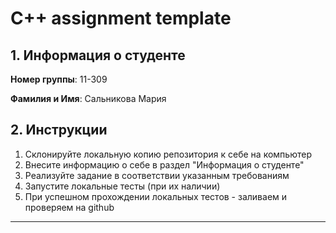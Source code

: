 # C++ assignment template

## 1. Информация о студенте

**Номер группы**: 11-309

**Фамилия и Имя**: Сальникова Мария

## 2. Инструкции

1. Склонируйте локальную копию репозитория к себе на компьютер
2. Внесите информацию о себе в раздел "Информация о студенте"
3. Реализуйте задание в соответствии указанным требованиям
4. Запустите локальные тесты (при их наличии)
5. При успешном прохождении локальных тестов - заливаем и проверяем на github

---